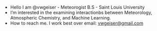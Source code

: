 - Hello I am @vwgeiser - Meteorogist B.S - Saint Louis University
- I’m interested in the examining interactionbs between Meteorology, Atmospheric Chemistry, and Machine Learning.
- How to reach me. I work best over email: vwgeiser@gmail.com
